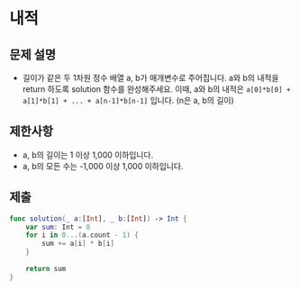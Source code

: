 # 내적
## 문제 설명
- 길이가 같은 두 1차원 정수 배열 a, b가 매개변수로 주어집니다. a와 b의 내적을 return 하도록 solution 함수를 완성해주세요.
이때, a와 b의 내적은 `a[0]*b[0] + a[1]*b[1] + ... + a[n-1]*b[n-1]` 입니다. (n은 a, b의 길이)

## 제한사항
- a, b의 길이는 1 이상 1,000 이하입니다.
- a, b의 모든 수는 -1,000 이상 1,000 이하입니다.

## 제출

```swift
func solution(_ a:[Int], _ b:[Int]) -> Int {
    var sum: Int = 0
    for i in 0...(a.count - 1) {
        sum += a[i] * b[i]
    }
    
    return sum
}
```

